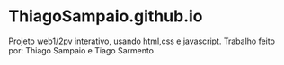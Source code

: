 # ThiagoSampaio.github.io
Projeto web1/2pv interativo, usando html,css e javascript.
Trabalho feito por: Thiago Sampaio e Tiago Sarmento
